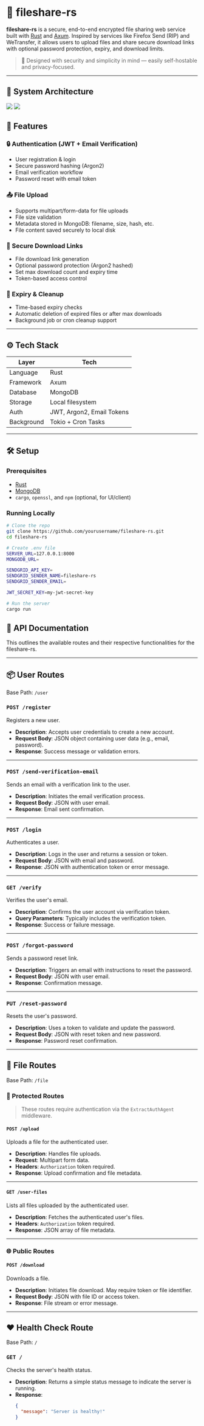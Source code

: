 # 📁 fileshare-rs

**fileshare-rs** is a secure, end-to-end encrypted file sharing web service built with [Rust](https://www.rust-lang.org/) and [Axum](https://github.com/tokio-rs/axum). Inspired by services like Firefox Send (RIP) and WeTransfer, it allows users to upload files and share secure download links with optional password protection, expiry, and download limits.

> 🔐 Designed with security and simplicity in mind — easily self-hostable and privacy-focused.

---

## 🧠 System Architecture

<img src="assets/auth_system.png" />
<img src="assets/file_system.png" />

## 🚀 Features

### 🔒 Authentication (JWT + Email Verification)

- User registration & login
- Secure password hashing (Argon2)
- Email verification workflow
- Password reset with email token

### 📤 File Upload

- Supports multipart/form-data for file uploads
- File size validation
- Metadata stored in MongoDB: filename, size, hash, etc.
- File content saved securely to local disk

### 🔗 Secure Download Links

- File download link generation
- Optional password protection (Argon2 hashed)
- Set max download count and expiry time
- Token-based access control

### 🧹 Expiry & Cleanup

- Time-based expiry checks
- Automatic deletion of expired files or after max downloads
- Background job or cron cleanup support

---

## ⚙️ Tech Stack

| Layer      | Tech                      |
| ---------- | ------------------------- |
| Language   | Rust                      |
| Framework  | Axum                      |
| Database   | MongoDB                   |
| Storage    | Local filesystem          |
| Auth       | JWT, Argon2, Email Tokens |
| Background | Tokio + Cron Tasks        |

---

## 🛠️ Setup

### Prerequisites

- [Rust](https://rustup.rs/)
- [MongoDB](https://www.mongodb.com/)
- `cargo`, `openssl`, and `npm` (optional, for UI/client)

### Running Locally

```bash
# Clone the repo
git clone https://github.com/yourusername/fileshare-rs.git
cd fileshare-rs

# Create .env file
SERVER_URL=127.0.0.1:8000
MONGODB_URL=

SENDGRID_API_KEY=
SENDGRID_SENDER_NAME=fileshare-rs
SENDGRID_SENDER_EMAIL=

JWT_SECRET_KEY=my-jwt-secret-key

# Run the server
cargo run
```

## 📝 API Documentation

This outlines the available routes and their respective functionalities for the fileshare-rs.

---

## 📦 User Routes

Base Path: `/user`

### `POST /register`

Registers a new user.

- **Description**: Accepts user credentials to create a new account.
- **Request Body**: JSON object containing user data (e.g., email, password).
- **Response**: Success message or validation errors.

---

### `POST /send-verification-email`

Sends an email with a verification link to the user.

- **Description**: Initiates the email verification process.
- **Request Body**: JSON with user email.
- **Response**: Email sent confirmation.

---

### `POST /login`

Authenticates a user.

- **Description**: Logs in the user and returns a session or token.
- **Request Body**: JSON with email and password.
- **Response**: JSON with authentication token or error message.

---

### `GET /verify`

Verifies the user's email.

- **Description**: Confirms the user account via verification token.
- **Query Parameters**: Typically includes the verification token.
- **Response**: Success or failure message.

---

### `POST /forgot-password`

Sends a password reset link.

- **Description**: Triggers an email with instructions to reset the password.
- **Request Body**: JSON with user email.
- **Response**: Confirmation message.

---

### `PUT /reset-password`

Resets the user's password.

- **Description**: Uses a token to validate and update the password.
- **Request Body**: JSON with reset token and new password.
- **Response**: Password reset confirmation.

---

## 📁 File Routes

Base Path: `/file`

### 🔐 Protected Routes

> These routes require authentication via the `ExtractAuthAgent` middleware.

#### `POST /upload`

Uploads a file for the authenticated user.

- **Description**: Handles file uploads.
- **Request**: Multipart form data.
- **Headers**: `Authorization` token required.
- **Response**: Upload confirmation and file metadata.

---

#### `GET /user-files`

Lists all files uploaded by the authenticated user.

- **Description**: Fetches the authenticated user's files.
- **Headers**: `Authorization` token required.
- **Response**: JSON array of file metadata.

---

### 🌐 Public Routes

#### `POST /download`

Downloads a file.

- **Description**: Initiates file download. May require token or file identifier.
- **Request Body**: JSON with file ID or access token.
- **Response**: File stream or error message.

---

## ❤️ Health Check Route

Base Path: `/`

### `GET /`

Checks the server's health status.

- **Description**: Returns a simple status message to indicate the server is running.
- **Response**:
  ```json
  {
    "message": "Server is healthy!"
  }
  ```
